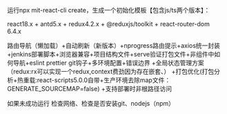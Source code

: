 运行npx mit-react-cli create，生成一个初始化模板【包含js/ts两个版本】：

react18.x + antd5.x + redux4.2.x + @reduxjs/toolkit + react-router-dom 6.4.x

路由导航（懒加载）+自动刷新（新版本）+nprogress路由提示+axios统一封装+jenkins部署脚本+浏览器兼容+项目结构文件+serve验证打包文件+非组件中如何导航+eslint prettier git钩子+多环境配置+错误边界
+全局状态管理方案（redux:rx可以实现一个redux,context费劲因为存在嵌套、）
+打包优化(打包分析+热重载:react-scripts5.0.0自带+生产环境去除map文件：GENERATE_SOURCEMAP=false)
+支持部署时非根路径访问

如果未成功运行 检查网络、检查是否安装git、nodejs（npm）
